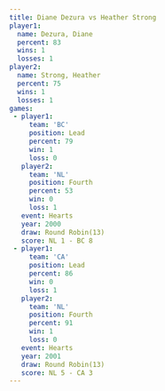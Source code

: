 ```yaml
---
title: Diane Dezura vs Heather Strong
player1:               
  name: Dezura, Diane  
  percent: 83          
  wins: 1              
  losses: 1            
player2:               
  name: Strong, Heather
  percent: 75          
  wins: 1              
  losses: 1            
games:
 - player1:        
     team: 'BC'    
     position: Lead
     percent: 79   
     win: 1        
     loss: 0       
   player2:          
     team: 'NL'      
     position: Fourth
     percent: 53     
     win: 0          
     loss: 1         
   event: Hearts        
   year: 2000           
   draw: Round Robin(13)
   score: NL 1 - BC 8   
 - player1:        
     team: 'CA'    
     position: Lead
     percent: 86   
     win: 0        
     loss: 1       
   player2:          
     team: 'NL'      
     position: Fourth
     percent: 91     
     win: 1          
     loss: 0         
   event: Hearts        
   year: 2001           
   draw: Round Robin(13)
   score: NL 5 - CA 3   
---
```

